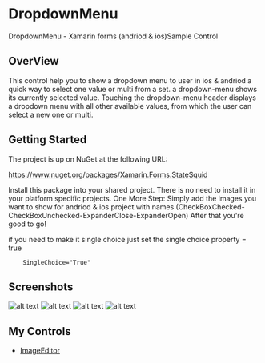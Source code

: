 # DropdownMenu
DropdownMenu - Xamarin forms (andriod & ios)Sample Control
## OverView
This control help you to show a dropdown menu to user in ios & andriod 
a quick way to select one value or multi from a set. a dropdown-menu shows its currently selected value. Touching the dropdown-menu header displays a dropdown menu with all other available values, from which the user can select a new one or multi.
## Getting Started
The project is up on NuGet at the following URL:

https://www.nuget.org/packages/Xamarin.Forms.StateSquid

Install this package into your shared project. There is no need to install it in your platform specific projects. 
One More Step:
Simply add the images you want to show for andriod & ios project with names 
(CheckBoxChecked-CheckBoxUnchecked-ExpanderClose-ExpanderOpen) After that you're good to go! 

if you need to make it single choice just set the single choice property = true
```    
    SingleChoice="True"
```
## Screenshots
![alt text](https://github.com/osamaelhosany/DropdownMenu/blob/master/img/Screenshot_1.png)
![alt text](https://github.com/osamaelhosany/DropdownMenu/blob/master/img/Screenshot_2.png)
![alt text](https://github.com/osamaelhosany/DropdownMenu/blob/master/img/Screenshot_3.png)
![alt text](https://github.com/osamaelhosany/DropdownMenu/blob/master/img/Screenshot_4.png)

## My Controls
- [ImageEditor](https://github.com/osamaelhosany/ImageEditor-XamarinForms)
